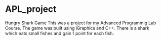 # APL_project
 Hungry Shark Game
 This was a project for my Advanced Programmig Lab Course.
 The game was built using iGraphics and C++.
There is a shark which eats small fishes and gain 1 point for each fish.
